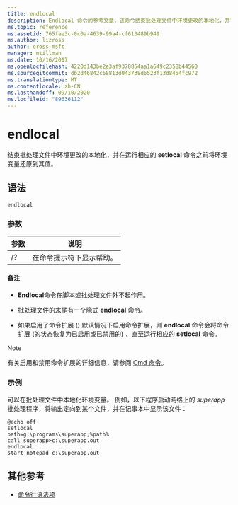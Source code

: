 ```yaml
---
title: endlocal
description: Endlocal 命令的参考文章，该命令结束批处理文件中环境更改的本地化，并在运行相应的 setlocal 命令之前将环境变量还原到其值。
ms.topic: reference
ms.assetid: 765fae3c-0c0a-4639-99a4-cf613489b949
ms.author: lizross
author: eross-msft
manager: mtillman
ms.date: 10/16/2017
ms.openlocfilehash: 4220d143be2e3af9378854aa1a649c2358b44560
ms.sourcegitcommit: db2d46842c68813d043738d6523f13d8454fc972
ms.translationtype: MT
ms.contentlocale: zh-CN
ms.lasthandoff: 09/10/2020
ms.locfileid: "89636112"
---
```

# <a name="endlocal"></a>endlocal

结束批处理文件中环境更改的本地化，并在运行相应的 **setlocal** 命令之前将环境变量还原到其值。

## <a name="syntax"></a>语法

```
endlocal
```

### <a name="parameters"></a>参数

| 参数 | 说明 |
| --------- | ----------- |
| /? | 在命令提示符下显示帮助。 |

#### <a name="remarks"></a>备注

- **Endlocal**命令在脚本或批处理文件外不起作用。

- 批处理文件的末尾有一个隐式 **endlocal** 命令。

- 如果启用了命令扩展 () 默认情况下启用命令扩展，则 **endlocal** 命令会将命令扩展 (的状态恢复为已启用或已禁用的) ，直至运行相应的 **setlocal** 命令。

> [!NOTE]
> 有关启用和禁用命令扩展的详细信息，请参阅 [Cmd 命令](cmd.md)。

### <a name="examples"></a>示例

可以在批处理文件中本地化环境变量。 例如，以下程序启动网络上的 *superapp* 批处理程序，将输出定向到某个文件，并在记事本中显示该文件：

```
@echo off
setlocal
path=g:\programs\superapp;%path%
call superapp>c:\superapp.out
endlocal
start notepad c:\superapp.out
```

## <a name="additional-references"></a>其他参考

- [命令行语法项](command-line-syntax-key.md)
